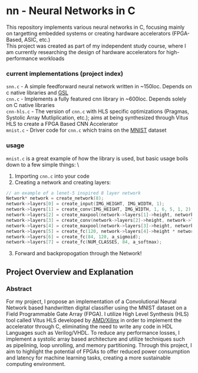 # nn - Neural Networks in C

This repository implements various neural networks in C, focusing mainly on targetting embedded systems or creating hardware accelerators (FPGA-Based, ASIC, etc.) \
This project was created as part of my independent study course, where I am currently researching the design of hardware accelerators for high-performance workloads

### current implementations (project index)
`snn.c` - A simple feedforward neural network written in ~150loc. Depends on c native libraries and [GSL](https://www.gnu.org/software/gsl/) \
`cnn.c` - Implements a fully featured cnn library in ~600loc. Depends solely on C native libraries \
`cnn-hls.c` - The version of `cnn.c` with HLS specific optimizations (Pragmas, Systolic Array Mutliplication, etc.); aims at being synthesized through Vitus HLS to create a FPGA Based CNN Accelerator \
`mnist.c` - Driver code for `cnn.c` which trains on the [MNIST](https://yann.lecun.com/exdb/mnist/) dataset

### usage
`mnist.c` is a great example of how the library is used, but basic usage boils down to a few simple things: \

1) Importing `cnn.c` into your code
2) Creating a network and creating layers:
```c
// an example of a lenet-5 inspired 8 layer network
Network* network = create_network(8);
network->layers[0] = create_input(IMG_HEIGHT, IMG_WIDTH, 1);
network->layers[1] = create_conv(IMG_HEIGHT, IMG_WIDTH, 1, 6, 5, 1, 2);
network->layers[2] = create_maxpool(network->layers[1]->height, network->layers[1]->width, network->layers[1]->channels, 2, 2);
network->layers[3] = create_conv(network->layers[2]->height, network->layers[2]->width, network->layers[2]->channels, 16, 5, 1, 0);
network->layers[4] = create_maxpool(network->layers[3]->height, network->layers[3]->width, network->layers[3]->channels, 2, 2);
network->layers[5] = create_fc(120, network->layers[4]->height * network->layers[4]->width * network->layers[4]->channels, a_sigmoid);
network->layers[6] = create_fc(84, 120, a_sigmoid);
network->layers[7] = create_fc(NUM_CLASSES, 84, a_softmax);
```
3) Forward and backpropogation through the Network!

## Project Overview and Explanation
### Abstract
For my project, I propose an implementation of a Convolutional Neural Network based handwritten digital classifier using the MNIST dataset on a Field Programmable Gate Array (FPGA). I utilize High Level Synthesis (HLS) tool called Vitus HLS developed by [AMD/Xilinx](https://www.xilinx.com/products/boards-and-kits.html) in order to implement the accelerator through C, eliminating the need to write any code in HDL Languages such as Verilog/VHDL. To reduce any performance losses, I implement a systolic array based architecture and utilize techniques such as pipelining, loop unrolling, and memory partitioning. Through this project, I aim to highlight the potential of FPGAs to offer reduced power consumption and latency for machine learning tasks, creating a more sustainable computing environment.
